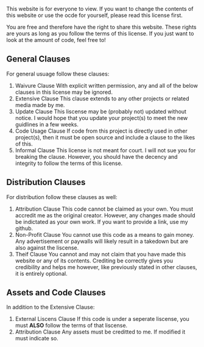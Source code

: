 This website is for everyone to view. If you want to change the contents of this website or use the ocde for yourself, please read this license first.

You are free and therefore have the right to share this website. These rights are yours as long as you follow the terms of this license.
If you just want to look at the amount of code, feel free to! 

General Clauses
----
For general usuage follow these clauses:

1. Waivure Clause
   With explicit written permission, any and all of the below clauses in this license may be ignored.
2. Extensive Clause
   This clause extends to any other projects or related media made by me.
3. Update Clause
   This liscense may be (probably not) updated without notice. I would hope that you update your project(s) to meet the new guidlines in a few weeks.
4. Code Usage Clause
   If code from this project is directly used in other project(s), then it must be open source and include a clause to the likes of this.
5. Informal Clause
   This license is not meant for court. I will not sue you for breaking the clause. However, you should have the decency and integrity to follow the terms of this license.

Distribution Clauses
----
For distribution follow these clauses as well:

1. Attribution Clause
   This code cannot be claimed as your own. You must accredit me as the original creator. However, any changes made should be indictated as your own work. If you want to provide a link, use my github.
2. Non-Profit Clause
   You cannot use this code as a means to gain money. Any advertisement or paywalls will likely result in a takedown but are also against the liscense.
3. Theif Clause
   You cannot and may not claim that you have made this website or any of its contents. Crediting be correctly gives you credibility and helps me however, like previously stated in other clauses, it is entirely optional.

Assets and Code Clauses
----
In addition to the Extensive Clause:

1. External Liscens Clause
   If this code is under a seperate liscense, you must **ALSO** follow the terms of that liscense.
2. Attribution Clause
   Any assets must be creditted to me. If modified it must indicate so.

